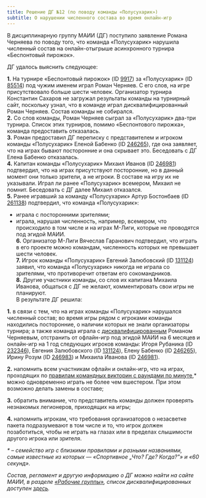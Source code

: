 ```yaml
---
title: Решение ДГ №12 (по поводу команды «Полусухарик»)
subtitle: О нарушении численного состава во время онлайн-игр
---
```

В дисциплинарную группу МАИИ (ДГ) поступило заявление Романа Черняева по поводу того, что команда «Полусухарик» нарушила численный состав на онлайн-отыгрыше асинхронного турнира «Беспонтовый пирожок».

ДГ удалось выяснить следующее:

**1.** На турнире «Беспонтовый пирожок» (ID [9917](https://rating.chgk.info/tournament/9917)) за «Полусухарик» (ID [85514](https://rating.chgk.info/teams/85514)) под чужим именем играл Роман Черняев. С его слов, на игре присутствовало больше шести человек. Организатор турнира Константин Сахаров не загружал результаты команды на турнирный сайт, поскольку узнал, что в команде играл дисквалифицированный Роман Черняев. Состав команды не собирался.<br>
**2.** Со слов команды, Роман Черняев сыграл за «Полусухарик» два-три турнира. Список этих турниров, помимо «Беспонтового пирожка», команда предоставить отказалась.<br>
**3.** Роман предоставил ДГ переписку с представителем и игроком команды «Полусухарик» Еленой Бабенко (ID [246265](https://rating.chgk.info/player/246265)), где она заявляет, что на играх бывают посторонние и она скрывает это. Беседовать с ДГ Елена Бабенко отказалась.<br>
**4.** Капитан команды «Полусухарик» Михаил Иванов (ID [246981](https://rating.chgk.info/player/246981)) подтвердил, что на играх присутствуют посторонние, но в данный момент они только зрители, а не игроки. В составе на игру их не указывали. Играл ли ранее «Полусухарик» всемером, Михаил не помнит. Беседовать с ДГ далее Михаил отказался.<br>
**5.** Ранее игравший за команду «Полусухарик» Артур Бостонбаев (ID [261138](https://rating.chgk.info/player/261138)) подтвердил, что команда «Полусухарик»:
- играла с посторонними зрителями;
- играла, нарушая численность, например, всемером, что происходило в том числе и на играх М-Лиги, которые не проводятся под эгидой МАИИ.<br>
**6.** Организатор М-Лиги Вячеслав Гаранович подтвердил, что играть в его проекте можно командам, численность которых не превышает шести человек.<br>
**7.** Игрок команды «Полусухарик» Евгений Залюбовский (ID [131124](https://rating.chgk.info/player/131124)) заявил, что команда «Полусухарик» никогда не играла со зрителями, что противоречит ответам его сокомандников.<br>
**8.** Другие участники команды, со слов их капитана Михаила Иванова, общаться с ДГ не желают, комментировать свои игры не планируют.<br>
В результате ДГ решила:<br>

**1.** в связи с тем, что на играх команды «Полусухарик» нарушался численный состав; во время игры рядом с игроками команды находились посторонние, о наличии которых не знали организаторы турнира; а также команда играла с [дисквалифицированным](https://www.maii.li/docs/2023-04-06-reshenie-dg-9-(po-povodu-bessrochnoj-diskvalifikacii-romana-chernyaeva)/) Романом Черняевым, отстранить от офлайн-игр под эгидой МАИИ на 6 месяцев и онлайн-игр на 1 год следующих игроков команды: Игоря Рубаника (ID [232346](https://rating.chgk.info/player/232346)), Евгения Залюбовского (ID [131124](https://rating.chgk.info/player/131124)), Елену Бабенко (ID [246265](https://rating.chgk.info/player/246265)), Ирину Розум (ID [246983](https://rating.chgk.info/player/246983)) и Михаила Иванова (ID [246981](https://rating.chgk.info/player/246981)).<br>

**2.** напомнить всем участникам офлайн и онлайн-игр, что на играх, проходящих по [правилам командных викторин с раундами по минуте](https://www.maii.li/p/rules),\* можно одновременно играть не более чем вшестером. При этом возможно делать замены в составе;<br>

**3.** обратить внимание, что представитель команды должен проверять незнакомых легионеров, приходящих на игры;<br>

**4.** напомнить игрокам, что требования организаторов о незасветке пакета подразумевают в том числе и то, что игрок должен позаботиться, чтобы не играть на глазах или в пределах слышимости другого игрока или зрителя.<br>

*\* – семейство игр с близкими правилами и разными названиями, самые известные из которых — «Спортивное „Что? Где? Когда?"» и «60 секунд».*

*Состав, регламент и другую информацию о ДГ можно найти на сайте МАИИ, в разделе [«Рабочие группы»](https://www.maii.li/p/who#dg), список дисквалифицированных доступен [здесь](https://www.maii.li/p/disqual).*